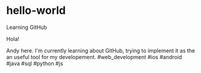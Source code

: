 # hello-world
Learning GitHub

Hola!

Andy here. I'm currently learning about GitHub, trying to implement it as the an useful tool for my developement.
#web_development #ios #android #java #sql #python #js

